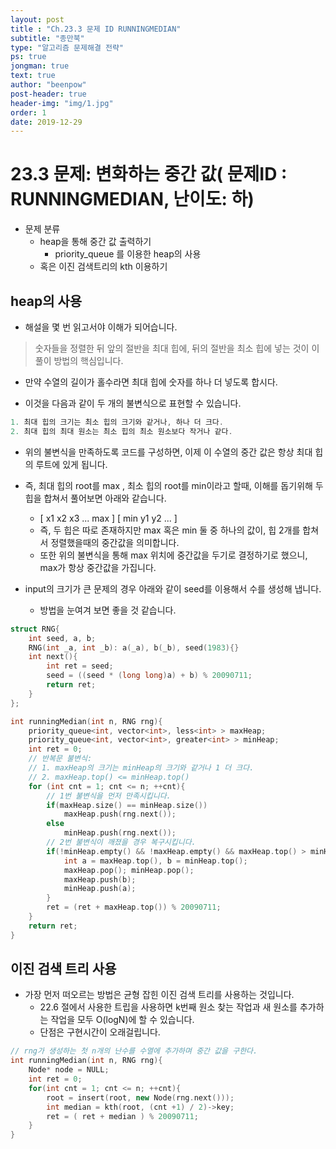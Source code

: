 ```yaml
---
layout: post
title : "Ch.23.3 문제 ID RUNNINGMEDIAN"
subtitle: "종만북"
type: "알고리즘 문제해결 전략"
ps: true
jongman: true
text: true
author: "beenpow"
post-header: true
header-img: "img/1.jpg"
order: 1
date: 2019-12-29
---
```


# 23.3 문제: 변화하는 중간 값( 문제ID : RUNNINGMEDIAN, 난이도: 하)
[algo]: <https://algospot.com/judge/problem/read/RUNNINGMEDIAN>

- 문제 분류
    - heap을 통해 중간 값 출력하기
        - priority_queue 를 이용한 heap의 사용
    - 혹은 이진 검색트리의 kth 이용하기


## heap의 사용

- 해설을 몇 번 읽고서야 이해가 되어습니다.

> 숫자들을 정렬한 뒤 앞의 절반을 최대 힙에, 뒤의 절반을 최소 힙에 넣는 것이 이 풀이 방법의
> 핵심입니다.

- 만약 수열의 길이가 홀수라면 최대 힙에 숫자를 하나 더 넣도록 합시다.

- 이것을 다음과 같이 두 개의 불변식으로 표현할 수 있습니다.

```cpp
1. 최대 힙의 크기는 최소 힙의 크기와 같거나, 하나 더 크다.
2. 최대 힙의 최대 원소는 최소 힙의 최소 원소보다 작거나 같다.
```

- 위의 불변식을 만족하도록 코드를 구성하면, 이제 이 수열의 중간 값은 항상 최대 힙의 루트에 있게 됩니다.
- 즉, 최대 힙의 root를 max , 최소 힙의 root를 min이라고 할때, 이해를 돕기위해 두 힙을 합쳐서
  풀어보면 아래와 같습니다.
  - [ x1 x2 x3 ... max ] [ min y1 y2 ... ]
  - 즉, 두 힙은 따로 존재하지만 max 혹은 min 둘 중 하나의 값이, 힙 2개를 합쳐서 정렬했을때의
    중간값을 의미합니다.
  - 또한 위의 불변식을 통해 max 위치에 중간값을 두기로 결정하기로 했으니, max가 항상 중간값을
    가집니다.

- input의 크기가 큰 문제의 경우 아래와 같이 seed를 이용해서 수를 생성해 냅니다.
    - 방법을 눈여겨 보면 좋을 것 같습니다.

```cpp
struct RNG{
    int seed, a, b;
    RNG(int _a, int _b): a(_a), b(_b), seed(1983){}
    int next(){
        int ret = seed;
        seed = ((seed * (long long)a) + b) % 20090711;
        return ret;
    }
};

int runningMedian(int n, RNG rng){
    priority_queue<int, vector<int>, less<int> > maxHeap;
    priority_queue<int, vector<int>, greater<int> > minHeap;
    int ret = 0;
    // 반복문 불변식:
    // 1. maxHeap의 크기는 minHeap의 크기와 같거나 1 더 크다.
    // 2. maxHeap.top() <= minHeap.top()
    for (int cnt = 1; cnt <= n; ++cnt){
        // 1번 불변식을 먼저 만족시킵니다.
        if(maxHeap.size() == minHeap.size())
            maxHeap.push(rng.next());
        else
            minHeap.push(rng.next());
        // 2번 불변식이 깨졌을 경우 복구시킵니다.
        if(!minHeap.empty() && !maxHeap.empty() && maxHeap.top() > minHeap.top()){
            int a = maxHeap.top(), b = minHeap.top();
            maxHeap.pop(); minHeap.pop();
            maxHeap.push(b);
            minHeap.push(a);
        }
        ret = (ret + maxHeap.top()) % 20090711;
    }
    return ret;
}
```


## 이진 검색 트리 사용

- 가장 먼저 떠오르는 방법은 균형 잡힌 이진 검색 트리를 사용하는 것입니다.
    - 22.6 절에서 사용한 트립을 사용하면 k번째 원소 찾는 작업과 새 원소를 추가하는 작업을 모두
      O(logN)에 할 수 있습니다.
    - 단점은 구현시간이 오래걸립니다.

```cpp
// rng가 생성하는 첫 n개의 난수를 수열에 추가하며 중간 값을 구한다.
int runningMedian(int n, RNG rng){
    Node* node = NULL;
    int ret = 0;
    for(int cnt = 1; cnt <= n; ++cnt){
        root = insert(root, new Node(rng.next()));
        int median = kth(root, (cnt +1) / 2)->key;
        ret = ( ret + median ) % 20090711;
    }
}
```

